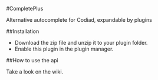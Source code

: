 #CompletePlus

Alternative autocomplete for Codiad, expandable by plugins

##Installation

- Download the zip file and unzip it to your plugin folder.
- Enable this plugin in the plugin manager.

##How to use the api

Take a look on the wiki.